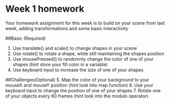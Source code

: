 # Week 1 homework

Your homework assignment for this week is to build on your scene from last week, adding transformations and some basic interactivity 

##Basic (Required)
1. Use translate() and scale() to change shapes in your scene
2. Use rotate() to rotate a shape, while still maintaining the shapes position 
3. Use mousePressed() to randomnly change the color of one of your shapes (hint store your fill color in a variable)
4. Use keyboard input to increase the size of one of your shapes

##Challenges(Optional)
5. Map the color of your background to your mouseX and mouseY position (hint look into map function)
6. Use your keyboard input to change the position of one of your shapes 
7. Rotate one of your objects every 60 frames (hint look into the modulo operator)